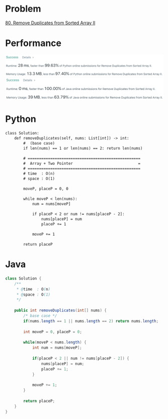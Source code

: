 # Problem
[80. Remove Duplicates from Sorted Array II](https://leetcode.com/problems/remove-duplicates-from-sorted-array-ii)

# Performance
![result](./result.png)
![result-java](./result-java.png)

# Python
```Python3
class Solution:
    def removeDuplicates(self, nums: List[int]) -> int:
        #  (base case)
        if len(nums) == 1 or len(nums) == 2: return len(nums)
        
        # ==================================================
        #  Array + Two Pointer                             =
        # ==================================================
        # time  : O(n)
        # space : O(1)
        
        moveP, placeP = 0, 0
        
        while moveP < len(nums):
            num = nums[moveP]
            
            if placeP < 2 or num != nums[placeP - 2]:
                nums[placeP] = num
                placeP += 1
            
            moveP += 1
        
        return placeP
```

# Java
```Java
class Solution {
    /**
     * @time  : O(n)
     * @space : O(1)
     */
    
    public int removeDuplicates(int[] nums) {
        /* base case */
        if(nums.length == 1 || nums.length == 2) return nums.length;
        
        int moveP = 0, placeP = 0;
        
        while(moveP < nums.length) {
            int num = nums[moveP];
            
            if(placeP < 2 || num != nums[placeP - 2]) {
                nums[placeP] = num;
                placeP += 1;
            }
            
            moveP += 1;
        }
        
        return placeP;
    }
}
```
